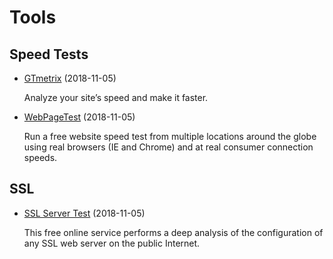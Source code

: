 # Tools




## Speed Tests

- [GTmetrix](https://gtmetrix.com) (2018-11-05)

  Analyze your site’s speed and make it faster.

- [WebPageTest](https://www.webpagetest.org) (2018-11-05)

  Run a free website speed test from multiple locations around the globe using real browsers (IE and Chrome) and at real consumer connection speeds.

## SSL

- [SSL Server Test](https://www.ssllabs.com/ssltest/) (2018-11-05)

  This free online service performs a deep analysis of the configuration of any SSL web server on the public Internet.

